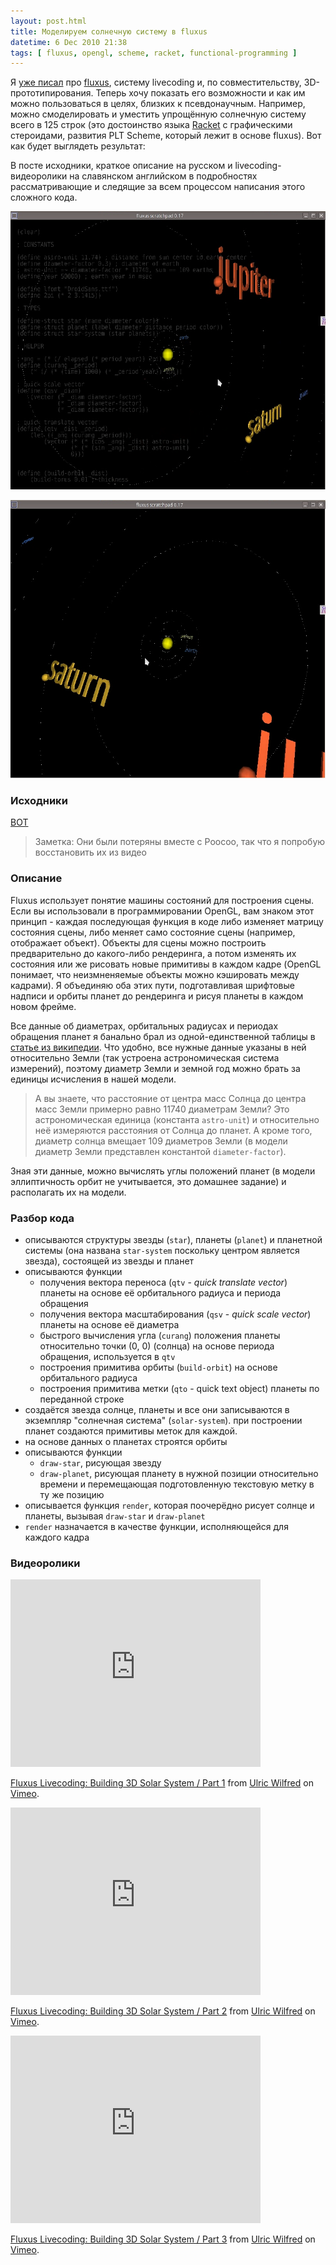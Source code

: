 ```yaml
---
layout: post.html
title: Моделируем солнечную систему в fluxus
datetime: 6 Dec 2010 21:38
tags: [ fluxus, opengl, scheme, racket, functional-programming ]
---
```


Я [уже писал](./2010-07-10-post-about-fluxus.md) про [fluxus](http://www.pawfal.org/fluxus/), систему livecoding и, по совместительству, 3D-прототипирования. Теперь хочу показать его возможности и как им можно пользоваться в целях, близких к псевдонаучным. Например, можно смоделировать и уместить упрощённую солнечную систему всего в 125 строк (это достоинство языка [Racket](http://racket-lang.org/) с графическими стероидами, развития PLT Scheme, который лежит в основе fluxus). Вот как будет выглядеть результат:

В посте исходники, краткое описание на русском и livecoding-видеоролики на славянском английском в подробностях рассматривающие и следящие за всем процессом написания этого сложного кода.

![Screenshot 01](../assets/ru/fluxus-solar-system/screen04.png)

![Screenshot 02](../assets/ru/fluxus-solar-system/screen05.png)

### Исходники

[ВОТ](http://paste.pocoo.org/show/301220/)

> Заметка: Они были потеряны вместе с Poocoo, так что я попробую восстановить их из видео

### Описание

Fluxus использует понятие машины состояний для построения сцены. Если вы использовали в программировании OpenGL, вам знаком этот принцип - каждая последующая функция в коде либо изменяет матрицу состояния сцены, либо меняет само состояние сцены (например, отображает объект). Объекты для сцены можно построить предварительно до какого-либо рендеринга, а потом изменять их состояния или же рисовать новые примитивы в каждом кадре (OpenGL понимает, что неизмненяемые объекты можно кэшировать между кадрами). Я объединяю оба этих пути, подготавливая шрифтовые надписи и орбиты планет до рендеринга и рисуя планеты в каждом новом фрейме.

Все данные об диаметрах, орбитальных радиусах и периодах обращения планет я банально брал из одной-единственной таблицы в [статье из википедии](http://ru.wikipedia.org/wiki/%D0%9F%D0%BB%D0%B0%D0%BD%D0%B5%D1%82%D0%B0#.D0.A1.D0.BE.D0.BB.D0.BD.D0.B5.D1.87.D0.BD.D0.B0.D1.8F_.D1.81.D0.B8.D1.81.D1.82.D0.B5.D0.BC.D0.B0). Что удобно, все нужные данные указаны в ней относительно Земли (так устроена астрономическая система измерений), поэтому диаметр Земли и земной год можно брать за единицы исчисления в нашей модели.

> А вы знаете, что расстояние от центра масс Солнца до центра масс Земли примерно равно 11740 диаметрам Земли? Это астрономическая единица (константа `astro-unit`) и относительно неё измеряются расстояния от Солнца до планет. А кроме того, диаметр солнца вмещает 109 диаметров Земли (в модели диаметр Земли представлен константой `diameter-factor`).

Зная эти данные, можно вычислять углы положений планет (в модели эллиптичность орбит не учитывается, это домашнее задание) и располагать их на модели.

### Разбор кода

* описываются структуры звезды (`star`), планеты (`planet`) и планетной системы (она названа `star-system` поскольку центром является звезда), состоящей из звезды и планет
* описываются функции
  * получения вектора переноса (`qtv` - _quick translate vector_) планеты на основе её орбитального радиуса и периода обращения
  * получения вектора масштабирования (`qsv` - _quick scale vector_) планеты на основе её диаметра
  * быстрого вычисления угла (`curang`) положения планеты относительно точки (0, 0) (солнца) на основе периода обращения, используется в `qtv`
  * построения примитива орбиты (`build-orbit`) на основе орбитального радиуса
  * построения примитива метки (`qto` - quick text object) планеты по переданной строке
* создаётся звезда солнце, планеты и все они записываются в экземпляр "солнечная система" (`solar-system`). при построении планет создаются примитивы меток для каждой.
* на основе данных о планетах строятся орбиты
* описываются функции
  * `draw-star`, рисующая звезду
  * `draw-planet`, рисующая планету в нужной позиции относительно времени и перемещающая подготовленную текстовую метку в ту же позицию
* описывается функция `render`, которая поочерёдно рисует солнце и планеты, вызывая `draw-star` и `draw-planet`
* `render` назначается в качестве функции, исполняющейся для каждого кадра

### Видеоролики

<iframe src="http://player.vimeo.com/video/17502661" width="400" height="300" frameborder="0"></iframe><p><a href="http://vimeo.com/17502661">Fluxus Livecoding: Building 3D Solar System / Part 1</a> from <a href="http://vimeo.com/shamansir">Ulric Wilfred</a> on <a href="http://vimeo.com">Vimeo</a>.</p>

<iframe src="http://player.vimeo.com/video/17515694" width="400" height="300" frameborder="0"></iframe><p><a href="http://vimeo.com/17515694">Fluxus Livecoding: Building 3D Solar System / Part 2</a> from <a href="http://vimeo.com/shamansir">Ulric Wilfred</a> on <a href="http://vimeo.com">Vimeo</a>.</p>

<iframe src="http://player.vimeo.com/video/17516078" width="400" height="300" frameborder="0"></iframe><p><a href="http://vimeo.com/17516078">Fluxus Livecoding: Building 3D Solar System / Part 3</a> from <a href="http://vimeo.com/shamansir">Ulric Wilfred</a> on <a href="http://vimeo.com">Vimeo</a>.</p>
